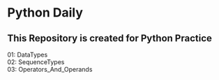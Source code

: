 # Python Daily
## This Repository is created for Python Practice <br/>

01: DataTypes <br/>
02: SequenceTypes <br/>
03: Operators_And_Operands <br/>
